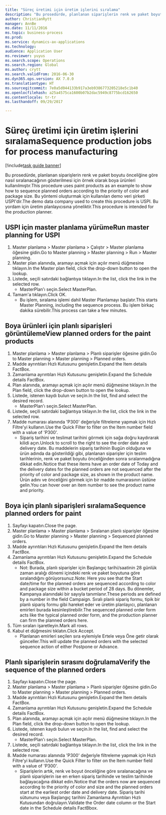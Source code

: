 ```yaml
--- 
title: "Süreç üretimi için üretim işlerini sıralama"
description: "Bu prosedürde, planlanan siparişlerin renk ve paket boyutu önceliğine göre nasıl sıralanacağının gösterilmesi için örnek olarak boya ürünleri kullanılmıştır."
author: ChristianRytt
manager: AnnBe
ms.date: 11/11/2016
ms.topic: business-process
ms.prod: 
ms.service: dynamics-ax-applications
ms.technology: 
audience: Application User
ms.reviewer: yuyus
ms.search.scope: Operations
ms.search.region: Global
ms.author: crytt
ms.search.validFrom: 2016-06-30
ms.dyn365.ops.version: AX 7.0.0
ms.translationtype: HT
ms.sourcegitcommit: 7e0a5d044133b917a3eb9386773205218e5c1b40
ms.openlocfilehash: a25a4575ca1600b07b2dac5949c8775bcd162650
ms.contentlocale: tr-tr
ms.lasthandoff: 09/29/2017

---
```

# <a name="sequence-production-jobs-for-process-manufacturing"></a><span data-ttu-id="bcdf7-103">Süreç üretimi için üretim işlerini sıralama</span><span class="sxs-lookup"><span data-stu-id="bcdf7-103">Sequence production jobs for process manufacturing</span></span>

[!include[task guide banner](../../includes/task-guide-banner.md)]

<span data-ttu-id="bcdf7-104">Bu prosedürde, planlanan siparişlerin renk ve paket boyutu önceliğine göre nasıl sıralanacağının gösterilmesi için örnek olarak boya ürünleri kullanılmıştır.</span><span class="sxs-lookup"><span data-stu-id="bcdf7-104">This procedure uses paint products as an example to show how to sequence planned orders according to the priority of color and package size.</span></span> <span data-ttu-id="bcdf7-105">Bu yöntemi oluşturmak için kullanılan demo veri şirketi USPI'dir.</span><span class="sxs-lookup"><span data-stu-id="bcdf7-105">The demo data company used to create this procedure is USPI.</span></span> <span data-ttu-id="bcdf7-106">Bu yordam için üretim planlayıcısına yöneliktir.</span><span class="sxs-lookup"><span data-stu-id="bcdf7-106">This procedure is intended for the production planner.</span></span>


## <a name="run-master-planning-for-uspi"></a><span data-ttu-id="bcdf7-107">USPI için master planlama yürüme</span><span class="sxs-lookup"><span data-stu-id="bcdf7-107">Run master planning for USPI</span></span>
1. <span data-ttu-id="bcdf7-108">Master planlama > Master planlama > Çalıştır > Master planlama öğesine gidin.</span><span class="sxs-lookup"><span data-stu-id="bcdf7-108">Go to Master planning > Master planning > Run > Master planning.</span></span>
2. <span data-ttu-id="bcdf7-109">Master plan alanında, aramayı açmak için açılır menü düğmesine tıklayın.</span><span class="sxs-lookup"><span data-stu-id="bcdf7-109">In the Master plan field, click the drop-down button to open the lookup.</span></span>
3. <span data-ttu-id="bcdf7-110">Listede, seçili satırdaki bağlantıya tıklayın.</span><span class="sxs-lookup"><span data-stu-id="bcdf7-110">In the list, click the link in the selected row.</span></span>
    * <span data-ttu-id="bcdf7-111">MasterPlan'ı seçin.</span><span class="sxs-lookup"><span data-stu-id="bcdf7-111">Select MasterPlan.</span></span>  
4. <span data-ttu-id="bcdf7-112">Tamam'a tıklayın.</span><span class="sxs-lookup"><span data-stu-id="bcdf7-112">Click OK.</span></span>
    * <span data-ttu-id="bcdf7-113">Bu işlem, sıralama işlemi dahil Master Planlamayı başlatır.</span><span class="sxs-lookup"><span data-stu-id="bcdf7-113">This starts Master Planning, including the sequence process.</span></span> <span data-ttu-id="bcdf7-114">Bu işlem birkaç dakika sürebilir.</span><span class="sxs-lookup"><span data-stu-id="bcdf7-114">This process can take a few minutes.</span></span>  

## <a name="view-planned-orders-for-the-paint-products"></a><span data-ttu-id="bcdf7-115">Boya ürünleri için planlı siparişleri görüntüleme</span><span class="sxs-lookup"><span data-stu-id="bcdf7-115">View planned orders for the paint products</span></span>
1. <span data-ttu-id="bcdf7-116">Master planlama > Master planlama > Planlı siparişler öğesine gidin.</span><span class="sxs-lookup"><span data-stu-id="bcdf7-116">Go to Master planning > Master planning > Planned orders.</span></span>
2. <span data-ttu-id="bcdf7-117">Madde ayrıntıları Hızlı Kutusunu genişletin.</span><span class="sxs-lookup"><span data-stu-id="bcdf7-117">Expand the Item details FactBox.</span></span>
3. <span data-ttu-id="bcdf7-118">Zamanlama ayrıntıları Hızlı Kutusunu genişletin.</span><span class="sxs-lookup"><span data-stu-id="bcdf7-118">Expand the Schedule details FactBox.</span></span>
4. <span data-ttu-id="bcdf7-119">Plan alanında, aramayı açmak için açılır menü düğmesine tıklayın.</span><span class="sxs-lookup"><span data-stu-id="bcdf7-119">In the Plan field, click the drop-down button to open the lookup.</span></span>
5. <span data-ttu-id="bcdf7-120">Listede, istenen kaydı bulun ve seçin.</span><span class="sxs-lookup"><span data-stu-id="bcdf7-120">In the list, find and select the desired record.</span></span>
    * <span data-ttu-id="bcdf7-121">MasterPlan'ı seçin.</span><span class="sxs-lookup"><span data-stu-id="bcdf7-121">Select MasterPlan.</span></span>  
6. <span data-ttu-id="bcdf7-122">Listede, seçili satırdaki bağlantıya tıklayın.</span><span class="sxs-lookup"><span data-stu-id="bcdf7-122">In the list, click the link in the selected row.</span></span>
7. <span data-ttu-id="bcdf7-123">Madde numarası alanında 'P300' değeriyle filtreleme yapmak için Hızlı Filtre'yi kullanın.</span><span class="sxs-lookup"><span data-stu-id="bcdf7-123">Use the Quick Filter to filter on the Item number field with a value of 'P300'.</span></span>
    * <span data-ttu-id="bcdf7-124">Sipariş tarihini ve teslimat tarihini görmek için sağa doğru kaydırarak kilidi açın.</span><span class="sxs-lookup"><span data-stu-id="bcdf7-124">Unlock to scroll to the right to see the order date and delivery date.</span></span> <span data-ttu-id="bcdf7-125">Bu maddelerin sipariş tarihinin Bugün olduğuna ve ürün adında da gösterildiği gibi, planlanan siparişler için teslim tarihlerinin, renk ve paket boyutu önceliğinden sonra sıralanmadığına dikkat edin.</span><span class="sxs-lookup"><span data-stu-id="bcdf7-125">Notice that these items have an order date of Today and the delivery dates for the planned orders are not sequenced after the priority of color and package size, as shown in the product name.</span></span> <span data-ttu-id="bcdf7-126">Ürün adını ve önceliğini görmek için bir madde numarasının üstüne gelin.</span><span class="sxs-lookup"><span data-stu-id="bcdf7-126">You can hover over an item number to see the product name and priority.</span></span>  

## <a name="sequence-planned-orders-for-paint"></a><span data-ttu-id="bcdf7-127">Boya için planlı siparişleri sıralama</span><span class="sxs-lookup"><span data-stu-id="bcdf7-127">Sequence planned orders for paint</span></span>
1. <span data-ttu-id="bcdf7-128">Sayfayı kapatın.</span><span class="sxs-lookup"><span data-stu-id="bcdf7-128">Close the page.</span></span>
2. <span data-ttu-id="bcdf7-129">Master planlama > Master planlama > Sıralanan planlı siparişler öğesine gidin.</span><span class="sxs-lookup"><span data-stu-id="bcdf7-129">Go to Master planning > Master planning > Sequenced planned orders.</span></span>
3. <span data-ttu-id="bcdf7-130">Madde ayrıntıları Hızlı Kutusunu genişletin.</span><span class="sxs-lookup"><span data-stu-id="bcdf7-130">Expand the Item details FactBox.</span></span>
4. <span data-ttu-id="bcdf7-131">Zamanlama ayrıntıları Hızlı Kutusunu genişletin.</span><span class="sxs-lookup"><span data-stu-id="bcdf7-131">Expand the Schedule details FactBox.</span></span>
    * <span data-ttu-id="bcdf7-132">Not: Burada, planlı siparişler için Başlangıç tarihi/saatinin 28 günlük zaman aralığı dönemi içindeki renk ve paket boyutuna göre sıralandığını görüyorsunuz.</span><span class="sxs-lookup"><span data-stu-id="bcdf7-132">Note: Here you see that the Start date/time for the planned orders are sequenced according to color and package size within a bucket period of 28 days.</span></span> <span data-ttu-id="bcdf7-133">Bu dönemler, Kampanya alanındaki bir sayıyla tanımlanır.</span><span class="sxs-lookup"><span data-stu-id="bcdf7-133">These periods are defined by a number in the field Campaign.</span></span> <span data-ttu-id="bcdf7-134">Sıralı planlı sipariş formu, tipik bir planlı sipariş formu gibi hareket eder ve üretim planlayıcı, planlanan emirleri burada kesinleştirebilir.</span><span class="sxs-lookup"><span data-stu-id="bcdf7-134">The sequenced planned order form acts like the typical planned order form, and the production planner can firm the planned orders here.</span></span>  
5. <span data-ttu-id="bcdf7-135">Tüm sıraları işaretleyin.</span><span class="sxs-lookup"><span data-stu-id="bcdf7-135">Mark all rows.</span></span>
6. <span data-ttu-id="bcdf7-136">Kabul et düğmesini tıklatın.</span><span class="sxs-lookup"><span data-stu-id="bcdf7-136">Click Accept.</span></span>
    * <span data-ttu-id="bcdf7-137">Planlanan emirleri seçilen sıra eylemiyle Ertele veya Öne getir olarak günceller.</span><span class="sxs-lookup"><span data-stu-id="bcdf7-137">This will update the planned orders with the selected sequence action of either Postpone or Advance.</span></span>  

## <a name="verify-the-sequence-of-the-planned-orders"></a><span data-ttu-id="bcdf7-138">Planlı siparişlerin sırasını doğrulama</span><span class="sxs-lookup"><span data-stu-id="bcdf7-138">Verify the sequence of the planned orders</span></span>
1. <span data-ttu-id="bcdf7-139">Sayfayı kapatın.</span><span class="sxs-lookup"><span data-stu-id="bcdf7-139">Close the page.</span></span>
2. <span data-ttu-id="bcdf7-140">Master planlama > Master planlama > Planlı siparişler öğesine gidin.</span><span class="sxs-lookup"><span data-stu-id="bcdf7-140">Go to Master planning > Master planning > Planned orders.</span></span>
3. <span data-ttu-id="bcdf7-141">Madde ayrıntıları Hızlı Kutusunu genişletin.</span><span class="sxs-lookup"><span data-stu-id="bcdf7-141">Expand the Item details FactBox.</span></span>
4. <span data-ttu-id="bcdf7-142">Zamanlama ayrıntıları Hızlı Kutusunu genişletin.</span><span class="sxs-lookup"><span data-stu-id="bcdf7-142">Expand the Schedule details FactBox.</span></span>
5. <span data-ttu-id="bcdf7-143">Plan alanında, aramayı açmak için açılır menü düğmesine tıklayın.</span><span class="sxs-lookup"><span data-stu-id="bcdf7-143">In the Plan field, click the drop-down button to open the lookup.</span></span>
6. <span data-ttu-id="bcdf7-144">Listede, istenen kaydı bulun ve seçin.</span><span class="sxs-lookup"><span data-stu-id="bcdf7-144">In the list, find and select the desired record.</span></span>
    * <span data-ttu-id="bcdf7-145">MasterPlan'ı seçin.</span><span class="sxs-lookup"><span data-stu-id="bcdf7-145">Select MasterPlan.</span></span>  
7. <span data-ttu-id="bcdf7-146">Listede, seçili satırdaki bağlantıya tıklayın.</span><span class="sxs-lookup"><span data-stu-id="bcdf7-146">In the list, click the link in the selected row.</span></span>
8. <span data-ttu-id="bcdf7-147">Madde numarası alanında 'P300' değeriyle filtreleme yapmak için Hızlı Filtre'yi kullanın.</span><span class="sxs-lookup"><span data-stu-id="bcdf7-147">Use the Quick Filter to filter on the Item number field with a value of 'P300'.</span></span>
    * <span data-ttu-id="bcdf7-148">Siparişlerin artık, renk ve boyut önceliğine göre sıralanacağına ve planlı siparişlerin ise en erken sipariş tarihinde ve teslim tarihinde bağlayacağına dikkat edin.</span><span class="sxs-lookup"><span data-stu-id="bcdf7-148">Notice that the orders now are sequenced according to the priority of color and size and the planned orders start at the earliest order date and delivery date.</span></span> <span data-ttu-id="bcdf7-149">Sipariş tarihi sütununu veya Başlangıç tarihini Zamanlama Ayrıntıları Hızlı Kutusundan doğrulayın.</span><span class="sxs-lookup"><span data-stu-id="bcdf7-149">Validate the Order date column or the Start date in the Schedule details FactBbox.</span></span>  


